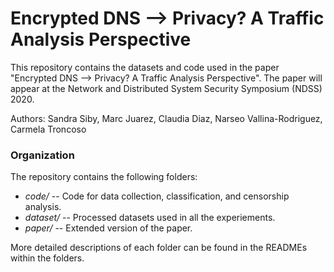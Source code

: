 # Encrypted DNS --> Privacy? A Traffic Analysis Perspective

This repository contains the datasets and code used in the paper "Encrypted DNS --> Privacy? A Traffic Analysis Perspective". The paper will appear at the Network and Distributed System Security Symposium (NDSS) 2020.

Authors: Sandra Siby, Marc Juarez, Claudia Diaz, Narseo Vallina-Rodriguez, Carmela Troncoso

### Organization

The repository contains the following folders:

- *code/* -- Code for data collection, classification, and censorship analysis.
- *dataset/* -- Processed datasets used in all the experiements.
- *paper/* -- Extended version of the paper.

More detailed descriptions of each folder can be found in the READMEs within the folders.